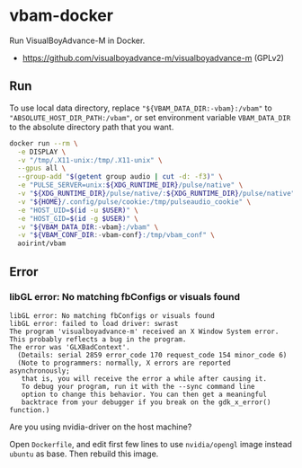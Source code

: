 # vbam-docker
Run VisualBoyAdvance-M in Docker.

- https://github.com/visualboyadvance-m/visualboyadvance-m (GPLv2)

## Run
To use local data directory,
replace `"${VBAM_DATA_DIR:-vbam}:/vbam"` to `"ABSOLUTE_HOST_DIR_PATH:/vbam"`,
or set environment variable `VBAM_DATA_DIR` to the absolute directory path that you want.

```sh
docker run --rm \
  -e DISPLAY \
  -v "/tmp/.X11-unix:/tmp/.X11-unix" \
  --gpus all \
  --group-add "$(getent group audio | cut -d: -f3)" \
  -e "PULSE_SERVER=unix:${XDG_RUNTIME_DIR}/pulse/native" \
  -v "${XDG_RUNTIME_DIR}/pulse/native/:${XDG_RUNTIME_DIR}/pulse/native" \
  -v "${HOME}/.config/pulse/cookie:/tmp/pulseaudio_cookie" \
  -e "HOST_UID=$(id -u $USER)" \
  -e "HOST_GID=$(id -g $USER)" \
  -v "${VBAM_DATA_DIR:-vbam}:/vbam" \
  -v "${VBAM_CONF_DIR:-vbam-conf}:/tmp/vbam_conf" \
  aoirint/vbam
```


## Error
### libGL error: No matching fbConfigs or visuals found
```
libGL error: No matching fbConfigs or visuals found
libGL error: failed to load driver: swrast
The program 'visualboyadvance-m' received an X Window System error.
This probably reflects a bug in the program.
The error was 'GLXBadContext'.
  (Details: serial 2859 error_code 170 request_code 154 minor_code 6)
  (Note to programmers: normally, X errors are reported asynchronously;
   that is, you will receive the error a while after causing it.
   To debug your program, run it with the --sync command line
   option to change this behavior. You can then get a meaningful
   backtrace from your debugger if you break on the gdk_x_error() function.)
```

Are you using nvidia-driver on the host machine?

Open `Dockerfile`, and edit first few lines to use `nvidia/opengl` image instead `ubuntu` as base.
Then rebuild this image.
